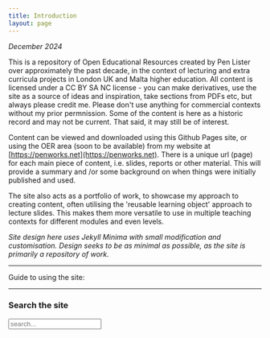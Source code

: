 ```yaml
---
title: Introduction
layout: page
---
```


*December 2024*

This is a repository of Open Educational Resources created by Pen Lister over approximately the past decade, in the context of lecturing and extra curricula projects in London UK and Malta higher education. All content is licensed under a CC BY SA NC license - you can make derivatives, use the site as a source of ideas and inspiration, take sections from PDFs etc, but always please credit me. Please don't use anything for commercial contexts without my prior permnission. Some of the content is here as a historic record and may not be current. That said, it may still be of interest. 

Content can be viewed and downloaded using this Github Pages site, or using the OER area (soon to be available) from my website at [https://penworks.net](https://penworks.net). There is a unique url (page) for each main piece of content, i.e. slides, reports or other material. This will provide a summary and /or some background on when things were initially published and used. 

The site also acts as a portfolio of work, to showcase my approach to creating content, often utilising the 'reusable learning object' approach to lecture slides. This makes them more versatile to use in multiple teaching contexts for different modules and even levels. 

*Site design here uses Jekyll Minima with small modification and customisation. Design seeks to be as minimal as possible, as the site is primarily a repository of work.* 

---

Guide to using the site:




---
### Search the site

<!-- Html Elements for Search -->
<div id="search-container">
<input type="text" id="search-input" placeholder="search...">
<ul id="results-container"></ul>
</div>


